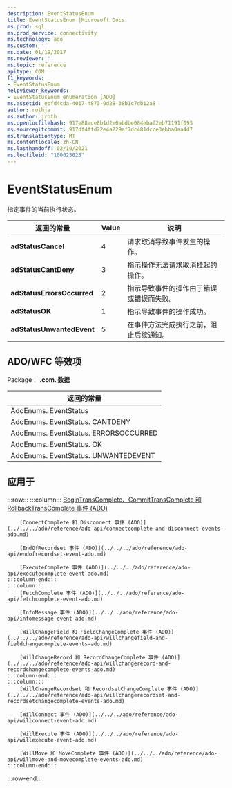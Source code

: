 ```yaml
---
description: EventStatusEnum
title: EventStatusEnum |Microsoft Docs
ms.prod: sql
ms.prod_service: connectivity
ms.technology: ado
ms.custom: ''
ms.date: 01/19/2017
ms.reviewer: ''
ms.topic: reference
apitype: COM
f1_keywords:
- EventStatusEnum
helpviewer_keywords:
- EventStatusEnum enumeration [ADO]
ms.assetid: ebfd4cda-4017-4873-9d28-38b1c7db12a8
author: rothja
ms.author: jroth
ms.openlocfilehash: 917e88ace8b1d2e0abdbe084ebaf2eb71191f093
ms.sourcegitcommit: 917df4ffd22e4a229af7dc481dcce3ebba0aa4d7
ms.translationtype: MT
ms.contentlocale: zh-CN
ms.lasthandoff: 02/10/2021
ms.locfileid: "100025025"
---
```

# <a name="eventstatusenum"></a>EventStatusEnum
指定事件的当前执行状态。  
  
|返回的常量|Value|说明|  
|--------------|-----------|-----------------|  
|**adStatusCancel**|4|请求取消导致事件发生的操作。|  
|**adStatusCantDeny**|3|指示操作无法请求取消挂起的操作。|  
|**adStatusErrorsOccurred**|2|指示导致事件的操作由于错误或错误而失败。|  
|**adStatusOK**|1|指示导致事件的操作成功。|  
|**adStatusUnwantedEvent**|5|在事件方法完成执行之前，阻止后续通知。|  
  
## <a name="adowfc-equivalent"></a>ADO/WFC 等效项  
 Package： **.com. 数据**  
  
|返回的常量|  
|--------------|  
|AdoEnums. EventStatus|  
|AdoEnums. EventStatus. CANTDENY|  
|AdoEnums. EventStatus. ERRORSOCCURRED|  
|AdoEnums. EventStatus. OK|  
|AdoEnums. EventStatus. UNWANTEDEVENT|  
  
## <a name="applies-to"></a>应用于  

:::row:::
    :::column:::
        [BeginTransComplete、CommitTransComplete 和 RollbackTransComplete 事件 (ADO) ](../../../ado/reference/ado-api/begintranscomplete-committranscomplete-and-rollbacktranscomplete-events-ado.md)  

        [ConnectComplete 和 Disconnect 事件 (ADO)](../../../ado/reference/ado-api/connectcomplete-and-disconnect-events-ado.md)  

        [EndOfRecordset 事件 (ADO)](../../../ado/reference/ado-api/endofrecordset-event-ado.md)  

        [ExecuteComplete 事件 (ADO)](../../../ado/reference/ado-api/executecomplete-event-ado.md)  
    :::column-end:::
    :::column:::
        [FetchComplete 事件 (ADO)](../../../ado/reference/ado-api/fetchcomplete-event-ado.md)  

        [InfoMessage 事件 (ADO)](../../../ado/reference/ado-api/infomessage-event-ado.md)  

        [WillChangeField 和 FieldChangeComplete 事件 (ADO)](../../../ado/reference/ado-api/willchangefield-and-fieldchangecomplete-events-ado.md)  

        [WillChangeRecord 和 RecordChangeComplete 事件 (ADO)](../../../ado/reference/ado-api/willchangerecord-and-recordchangecomplete-events-ado.md)  
    :::column-end:::
    :::column:::
        [WillChangeRecordset 和 RecordsetChangeComplete 事件 (ADO)](../../../ado/reference/ado-api/willchangerecordset-and-recordsetchangecomplete-events-ado.md)  

        [WillConnect 事件 (ADO)](../../../ado/reference/ado-api/willconnect-event-ado.md)  

        [WillExecute 事件 (ADO)](../../../ado/reference/ado-api/willexecute-event-ado.md)  

        [WillMove 和 MoveComplete 事件 (ADO)](../../../ado/reference/ado-api/willmove-and-movecomplete-events-ado.md)  
    :::column-end:::
:::row-end:::
